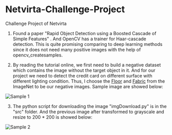 # Netvirta-Challenge-Project
Challenge Project of Netvirta

1. Found a paper "Rapid Object Detection using a Boosted Cascade of Simple Features" . And OpenCV has a trainer for Haar-cascade detection. This is quite promising comparing to deep learning methods since it does not need many positive images with the help of opencv_createsamples.

2. By reading the tutorial online, we first need to build a negative dataset which contains the image without the target object  in it.  And for our project we need to detect the credit card on different surface with different lighting condition. Thus, I choose the [Floor](http://www.image-net.org/api/text/imagenet.synset.geturls?wnid=n03366823) and [Fabric](http://www.image-net.org/api/text/imagenet.synset.geturls?wnid=n03309808) from the ImageNet to be our negative images.  Sample image are showed below:

![Sample 1](https://github.com/BMDroid/Netvirta-Challenge-Project/tree/master/resources/images/sampleFloor.jpg)

3. The python script for downloading the image "imgDownload.py" is in the "src" folder. And the previous image after transformed to grayscale and resize to 200 * 200 is showed below:

![Sample 2](https://github.com/BMDroid/Netvirta-Challenge-Project/blob/master/resources/images/transformedFloor.jpg)